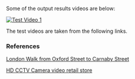 Some of the output results videos are below:
<!-- 
[![Test Video 1](https://www.youtube.com/watch?v=Q5en44y66w8)]

[![Test Video 2](https://www.youtube.com/watch?v=05zBvuf19fQ)] -->

[![Test Video 1](https://img.youtube.com/vi/<https://www.youtube.com/watch?v=Q5en44y66w8>/hqdefault.jpg)](https://www.youtube.com/watch?v=Q5en44y66w8)

The test videos are taken from the following links.

### References
[London Walk from Oxford Street to Carnaby Street](https://www.youtube.com/watch?v=NyLF8nHIquM&t=556s)

[HD CCTV Camera video retail store](https://www.youtube.com/watch?v=KMJS66jBtVQ)
